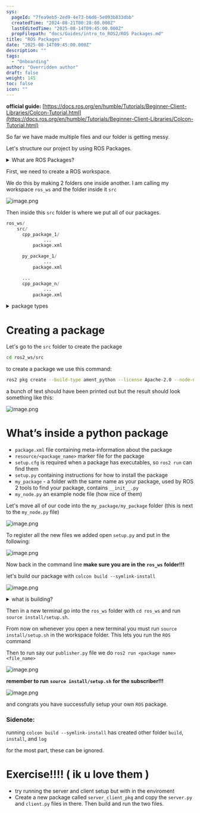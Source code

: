 ```yaml
---
sys:
  pageId: "7fea9eb5-2ed9-4e73-b6d6-5e093b833dbb"
  createdTime: "2024-08-21T00:28:00.000Z"
  lastEditedTime: "2025-08-14T09:45:00.000Z"
  propFilepath: "docs/Guides/intro_to_ROS2/ROS Packages.md"
title: "ROS Packages"
date: "2025-08-14T09:45:00.000Z"
description: ""
tags:
  - "Onboarding"
author: "Overridden author"
draft: false
weight: 145
toc: false
icon: ""
---
```


**official guide:** [https://docs.ros.org/en/humble/Tutorials/Beginner-Client-Libraries/Colcon-Tutorial.html](https://docs.ros.org/en/humble/Tutorials/Beginner-Client-Libraries/Colcon-Tutorial.html)

So far we have made multiple files and our folder is getting messy.

Let's structure our project by using ROS Packages.

<details>
      <summary>What are ROS Packages?</summary>
      ROS Packages are, as the name implies, packages of code that are highly sharable between ROS developers.
  </details>

First, we need to create a ROS workspace.

We do this by making 2 folders one inside another. I am calling my workspace `ros_ws` and the folder inside it `src`

![image.png](https://prod-files-secure.s3.us-west-2.amazonaws.com/d518164a-d88e-44d1-a4ee-3adb3bd8bce0/70706947-fd18-4537-a67b-e12946812d31/image.png?X-Amz-Algorithm=AWS4-HMAC-SHA256&X-Amz-Content-Sha256=UNSIGNED-PAYLOAD&X-Amz-Credential=ASIAZI2LB46633XNH3U4%2F20250815%2Fus-west-2%2Fs3%2Faws4_request&X-Amz-Date=20250815T161054Z&X-Amz-Expires=3600&X-Amz-Security-Token=IQoJb3JpZ2luX2VjEBgaCXVzLXdlc3QtMiJHMEUCICCUSIEmb1PdOVYzeLsBGH7gS3cX2Aov4E7Jah5wY4yIAiEA1j%2F6VmqdzmscT%2Bx9MmpSbRNuN9ZMxhxGuPII5rUcHxcq%2FwMIYRAAGgw2Mzc0MjMxODM4MDUiDHC5g0Ra3TE0E9avIyrcA3meLNaHhsqHznT8m6pw0pSwcY8WQvre7krkEC92pw61zyfRfXnMCK71C7PslQXbX%2BE2XqpnC1%2FtEpXOde5fBY4rQFpeJcUYxafhrP1dBXstE92gO%2FIkT11wXfob4zF1nvh7Jqd5WApUQm7ETaozEwplY0zF2wpNZMQxnh5fGVaI43w6DoC77zKfGpG%2Byn0%2Fzslk%2F%2BsPFPFE6BC6jDZRFHblGkmZ1cSlMgTsC7Oip4QnrJHDCQ1OQGY1waV8ri%2FVwTSRJCrWuWiKg%2F8Pv5wJAELSgzTTpK1uWqh3g1zjdn8ioRoug5XFx5I7%2FDHMGlEqt%2BtIRGiTRLLlZUtXAbbbB0%2FMKX7k%2BLuJxoRZySrGRqxeYdLHcHIqhOb8HwQoweTRIq%2BFRNLLwp05TQwrbOjSMgW6BZsRI%2BEKNYohthbOu%2BeUOzBiNUATDOM5AEMJyYKkonXCCQnsqTfP3FLyCWjd%2BFCgIFOwjXws9n%2BwHVSBP%2Fc6BsaU6RyDhZAph%2FapmUk%2BLlPMuXOzYLpv%2BHSmLJWL3dHYAvOqn8ZmP6StoQLb0LqGFWygggt9BS7Rsth6zn%2FztmfS9tbN%2B2jgOTl1Edl58I7WHzjpwnCRbbKURnRBXMuresBuzG6i0fqj2CvGMK21%2FcQGOqUBgIiy6Sov2yXbCI%2F6eq2PrjlL5PiIExHH0kZLm%2B5D6MGTlHDCuWdyrEG9y1yUJMQ6vvikCwH8r6%2BrQ6mdFbANmPXNPrZK%2FeRKg4TjgGTzOs9eU8yJgHjumgxpkkO%2FexpmlSZzIM728GZ5IFRJp08i1UtnoR3ysYnmirfvvvXkToYdRJPCpA0Hv795mudaaT0bjQ%2BCOSnIAR7MGoBS%2BDpgkLS410HE&X-Amz-Signature=81089b4192aa3a64ee37ae9d5d0be1ec1de8ab249c7a2f2a7ec69674c5052f92&X-Amz-SignedHeaders=host&x-amz-checksum-mode=ENABLED&x-id=GetObject)

Then inside this `src` folder is where we put all of our packages.

```python
ros_ws/
    src/
      cpp_package_1/
		      ...
          package.xml

      py_package_1/
		      ...
          package.xml

      ...
      cpp_package_n/
		      ...
          package.xml

```

<details>
      <summary>package types</summary>
      packages can be either `C++` or python.
  </details>

# Creating a package

Let's go to the `src` folder to create the package

```bash
cd ros2_ws/src
```

to create a package we use this command:

```bash
ros2 pkg create --build-type ament_python --license Apache-2.0 --node-name my_node my_package
```

a bunch of text should have been printed out but the result should look something like this:

![image.png](https://prod-files-secure.s3.us-west-2.amazonaws.com/d518164a-d88e-44d1-a4ee-3adb3bd8bce0/e6cf1e3f-8512-4a3e-b131-079f800bf3e8/image.png?X-Amz-Algorithm=AWS4-HMAC-SHA256&X-Amz-Content-Sha256=UNSIGNED-PAYLOAD&X-Amz-Credential=ASIAZI2LB46633XNH3U4%2F20250815%2Fus-west-2%2Fs3%2Faws4_request&X-Amz-Date=20250815T161054Z&X-Amz-Expires=3600&X-Amz-Security-Token=IQoJb3JpZ2luX2VjEBgaCXVzLXdlc3QtMiJHMEUCICCUSIEmb1PdOVYzeLsBGH7gS3cX2Aov4E7Jah5wY4yIAiEA1j%2F6VmqdzmscT%2Bx9MmpSbRNuN9ZMxhxGuPII5rUcHxcq%2FwMIYRAAGgw2Mzc0MjMxODM4MDUiDHC5g0Ra3TE0E9avIyrcA3meLNaHhsqHznT8m6pw0pSwcY8WQvre7krkEC92pw61zyfRfXnMCK71C7PslQXbX%2BE2XqpnC1%2FtEpXOde5fBY4rQFpeJcUYxafhrP1dBXstE92gO%2FIkT11wXfob4zF1nvh7Jqd5WApUQm7ETaozEwplY0zF2wpNZMQxnh5fGVaI43w6DoC77zKfGpG%2Byn0%2Fzslk%2F%2BsPFPFE6BC6jDZRFHblGkmZ1cSlMgTsC7Oip4QnrJHDCQ1OQGY1waV8ri%2FVwTSRJCrWuWiKg%2F8Pv5wJAELSgzTTpK1uWqh3g1zjdn8ioRoug5XFx5I7%2FDHMGlEqt%2BtIRGiTRLLlZUtXAbbbB0%2FMKX7k%2BLuJxoRZySrGRqxeYdLHcHIqhOb8HwQoweTRIq%2BFRNLLwp05TQwrbOjSMgW6BZsRI%2BEKNYohthbOu%2BeUOzBiNUATDOM5AEMJyYKkonXCCQnsqTfP3FLyCWjd%2BFCgIFOwjXws9n%2BwHVSBP%2Fc6BsaU6RyDhZAph%2FapmUk%2BLlPMuXOzYLpv%2BHSmLJWL3dHYAvOqn8ZmP6StoQLb0LqGFWygggt9BS7Rsth6zn%2FztmfS9tbN%2B2jgOTl1Edl58I7WHzjpwnCRbbKURnRBXMuresBuzG6i0fqj2CvGMK21%2FcQGOqUBgIiy6Sov2yXbCI%2F6eq2PrjlL5PiIExHH0kZLm%2B5D6MGTlHDCuWdyrEG9y1yUJMQ6vvikCwH8r6%2BrQ6mdFbANmPXNPrZK%2FeRKg4TjgGTzOs9eU8yJgHjumgxpkkO%2FexpmlSZzIM728GZ5IFRJp08i1UtnoR3ysYnmirfvvvXkToYdRJPCpA0Hv795mudaaT0bjQ%2BCOSnIAR7MGoBS%2BDpgkLS410HE&X-Amz-Signature=150460467d98ab8a829e480494bde74344bfbbdf8284eec5a89a446b1889eaac&X-Amz-SignedHeaders=host&x-amz-checksum-mode=ENABLED&x-id=GetObject)

# What’s inside a python package

- `package.xml` file containing meta-information about the package
- `resource/<package_name>` marker file for the package
- `setup.cfg` is required when a package has executables, so `ros2 run` can find them
- `setup.py` containing instructions for how to install the package
- `my_package` - a folder with the same name as your package, used by ROS 2 tools to find your package, contains `__init__.py`
- `my_node.py` an example node file (how nice of them)

Let's move all of our code into the `my_package/my_package` folder (this is next to the `my_node.py` file)

![image.png](https://prod-files-secure.s3.us-west-2.amazonaws.com/d518164a-d88e-44d1-a4ee-3adb3bd8bce0/9ce58f11-0da9-4d3e-b86d-506a9685d378/image.png?X-Amz-Algorithm=AWS4-HMAC-SHA256&X-Amz-Content-Sha256=UNSIGNED-PAYLOAD&X-Amz-Credential=ASIAZI2LB46633XNH3U4%2F20250815%2Fus-west-2%2Fs3%2Faws4_request&X-Amz-Date=20250815T161054Z&X-Amz-Expires=3600&X-Amz-Security-Token=IQoJb3JpZ2luX2VjEBgaCXVzLXdlc3QtMiJHMEUCICCUSIEmb1PdOVYzeLsBGH7gS3cX2Aov4E7Jah5wY4yIAiEA1j%2F6VmqdzmscT%2Bx9MmpSbRNuN9ZMxhxGuPII5rUcHxcq%2FwMIYRAAGgw2Mzc0MjMxODM4MDUiDHC5g0Ra3TE0E9avIyrcA3meLNaHhsqHznT8m6pw0pSwcY8WQvre7krkEC92pw61zyfRfXnMCK71C7PslQXbX%2BE2XqpnC1%2FtEpXOde5fBY4rQFpeJcUYxafhrP1dBXstE92gO%2FIkT11wXfob4zF1nvh7Jqd5WApUQm7ETaozEwplY0zF2wpNZMQxnh5fGVaI43w6DoC77zKfGpG%2Byn0%2Fzslk%2F%2BsPFPFE6BC6jDZRFHblGkmZ1cSlMgTsC7Oip4QnrJHDCQ1OQGY1waV8ri%2FVwTSRJCrWuWiKg%2F8Pv5wJAELSgzTTpK1uWqh3g1zjdn8ioRoug5XFx5I7%2FDHMGlEqt%2BtIRGiTRLLlZUtXAbbbB0%2FMKX7k%2BLuJxoRZySrGRqxeYdLHcHIqhOb8HwQoweTRIq%2BFRNLLwp05TQwrbOjSMgW6BZsRI%2BEKNYohthbOu%2BeUOzBiNUATDOM5AEMJyYKkonXCCQnsqTfP3FLyCWjd%2BFCgIFOwjXws9n%2BwHVSBP%2Fc6BsaU6RyDhZAph%2FapmUk%2BLlPMuXOzYLpv%2BHSmLJWL3dHYAvOqn8ZmP6StoQLb0LqGFWygggt9BS7Rsth6zn%2FztmfS9tbN%2B2jgOTl1Edl58I7WHzjpwnCRbbKURnRBXMuresBuzG6i0fqj2CvGMK21%2FcQGOqUBgIiy6Sov2yXbCI%2F6eq2PrjlL5PiIExHH0kZLm%2B5D6MGTlHDCuWdyrEG9y1yUJMQ6vvikCwH8r6%2BrQ6mdFbANmPXNPrZK%2FeRKg4TjgGTzOs9eU8yJgHjumgxpkkO%2FexpmlSZzIM728GZ5IFRJp08i1UtnoR3ysYnmirfvvvXkToYdRJPCpA0Hv795mudaaT0bjQ%2BCOSnIAR7MGoBS%2BDpgkLS410HE&X-Amz-Signature=011c1b0a15d4cd61099b76efc5c87335d209ab39deafc3ebab833a943bac94b1&X-Amz-SignedHeaders=host&x-amz-checksum-mode=ENABLED&x-id=GetObject)

To register all the new files we added open `setup.py` and put in the following:

![image.png](https://prod-files-secure.s3.us-west-2.amazonaws.com/d518164a-d88e-44d1-a4ee-3adb3bd8bce0/1cd7c262-4cae-4496-9d75-c178537d24a2/image.png?X-Amz-Algorithm=AWS4-HMAC-SHA256&X-Amz-Content-Sha256=UNSIGNED-PAYLOAD&X-Amz-Credential=ASIAZI2LB46633XNH3U4%2F20250815%2Fus-west-2%2Fs3%2Faws4_request&X-Amz-Date=20250815T161054Z&X-Amz-Expires=3600&X-Amz-Security-Token=IQoJb3JpZ2luX2VjEBgaCXVzLXdlc3QtMiJHMEUCICCUSIEmb1PdOVYzeLsBGH7gS3cX2Aov4E7Jah5wY4yIAiEA1j%2F6VmqdzmscT%2Bx9MmpSbRNuN9ZMxhxGuPII5rUcHxcq%2FwMIYRAAGgw2Mzc0MjMxODM4MDUiDHC5g0Ra3TE0E9avIyrcA3meLNaHhsqHznT8m6pw0pSwcY8WQvre7krkEC92pw61zyfRfXnMCK71C7PslQXbX%2BE2XqpnC1%2FtEpXOde5fBY4rQFpeJcUYxafhrP1dBXstE92gO%2FIkT11wXfob4zF1nvh7Jqd5WApUQm7ETaozEwplY0zF2wpNZMQxnh5fGVaI43w6DoC77zKfGpG%2Byn0%2Fzslk%2F%2BsPFPFE6BC6jDZRFHblGkmZ1cSlMgTsC7Oip4QnrJHDCQ1OQGY1waV8ri%2FVwTSRJCrWuWiKg%2F8Pv5wJAELSgzTTpK1uWqh3g1zjdn8ioRoug5XFx5I7%2FDHMGlEqt%2BtIRGiTRLLlZUtXAbbbB0%2FMKX7k%2BLuJxoRZySrGRqxeYdLHcHIqhOb8HwQoweTRIq%2BFRNLLwp05TQwrbOjSMgW6BZsRI%2BEKNYohthbOu%2BeUOzBiNUATDOM5AEMJyYKkonXCCQnsqTfP3FLyCWjd%2BFCgIFOwjXws9n%2BwHVSBP%2Fc6BsaU6RyDhZAph%2FapmUk%2BLlPMuXOzYLpv%2BHSmLJWL3dHYAvOqn8ZmP6StoQLb0LqGFWygggt9BS7Rsth6zn%2FztmfS9tbN%2B2jgOTl1Edl58I7WHzjpwnCRbbKURnRBXMuresBuzG6i0fqj2CvGMK21%2FcQGOqUBgIiy6Sov2yXbCI%2F6eq2PrjlL5PiIExHH0kZLm%2B5D6MGTlHDCuWdyrEG9y1yUJMQ6vvikCwH8r6%2BrQ6mdFbANmPXNPrZK%2FeRKg4TjgGTzOs9eU8yJgHjumgxpkkO%2FexpmlSZzIM728GZ5IFRJp08i1UtnoR3ysYnmirfvvvXkToYdRJPCpA0Hv795mudaaT0bjQ%2BCOSnIAR7MGoBS%2BDpgkLS410HE&X-Amz-Signature=ed7c3c6abec3c0d61ac4acdcb8d7e655add14261f72cf465a032c17095596841&X-Amz-SignedHeaders=host&x-amz-checksum-mode=ENABLED&x-id=GetObject)

Now back in the command line **make sure you are in the** **`ros_ws`** **folder!!!**

let's build our package with `colcon build --symlink-install`

![image.png](https://prod-files-secure.s3.us-west-2.amazonaws.com/d518164a-d88e-44d1-a4ee-3adb3bd8bce0/2f2a0d27-b173-48fd-b189-5f5c0ce65619/image.png?X-Amz-Algorithm=AWS4-HMAC-SHA256&X-Amz-Content-Sha256=UNSIGNED-PAYLOAD&X-Amz-Credential=ASIAZI2LB46633XNH3U4%2F20250815%2Fus-west-2%2Fs3%2Faws4_request&X-Amz-Date=20250815T161055Z&X-Amz-Expires=3600&X-Amz-Security-Token=IQoJb3JpZ2luX2VjEBgaCXVzLXdlc3QtMiJHMEUCICCUSIEmb1PdOVYzeLsBGH7gS3cX2Aov4E7Jah5wY4yIAiEA1j%2F6VmqdzmscT%2Bx9MmpSbRNuN9ZMxhxGuPII5rUcHxcq%2FwMIYRAAGgw2Mzc0MjMxODM4MDUiDHC5g0Ra3TE0E9avIyrcA3meLNaHhsqHznT8m6pw0pSwcY8WQvre7krkEC92pw61zyfRfXnMCK71C7PslQXbX%2BE2XqpnC1%2FtEpXOde5fBY4rQFpeJcUYxafhrP1dBXstE92gO%2FIkT11wXfob4zF1nvh7Jqd5WApUQm7ETaozEwplY0zF2wpNZMQxnh5fGVaI43w6DoC77zKfGpG%2Byn0%2Fzslk%2F%2BsPFPFE6BC6jDZRFHblGkmZ1cSlMgTsC7Oip4QnrJHDCQ1OQGY1waV8ri%2FVwTSRJCrWuWiKg%2F8Pv5wJAELSgzTTpK1uWqh3g1zjdn8ioRoug5XFx5I7%2FDHMGlEqt%2BtIRGiTRLLlZUtXAbbbB0%2FMKX7k%2BLuJxoRZySrGRqxeYdLHcHIqhOb8HwQoweTRIq%2BFRNLLwp05TQwrbOjSMgW6BZsRI%2BEKNYohthbOu%2BeUOzBiNUATDOM5AEMJyYKkonXCCQnsqTfP3FLyCWjd%2BFCgIFOwjXws9n%2BwHVSBP%2Fc6BsaU6RyDhZAph%2FapmUk%2BLlPMuXOzYLpv%2BHSmLJWL3dHYAvOqn8ZmP6StoQLb0LqGFWygggt9BS7Rsth6zn%2FztmfS9tbN%2B2jgOTl1Edl58I7WHzjpwnCRbbKURnRBXMuresBuzG6i0fqj2CvGMK21%2FcQGOqUBgIiy6Sov2yXbCI%2F6eq2PrjlL5PiIExHH0kZLm%2B5D6MGTlHDCuWdyrEG9y1yUJMQ6vvikCwH8r6%2BrQ6mdFbANmPXNPrZK%2FeRKg4TjgGTzOs9eU8yJgHjumgxpkkO%2FexpmlSZzIM728GZ5IFRJp08i1UtnoR3ysYnmirfvvvXkToYdRJPCpA0Hv795mudaaT0bjQ%2BCOSnIAR7MGoBS%2BDpgkLS410HE&X-Amz-Signature=825d2187c6478b2b65b7fa9f23d550cd4499921397a78317196f95f7bbdf8176&X-Amz-SignedHeaders=host&x-amz-checksum-mode=ENABLED&x-id=GetObject)

<details>

<summary>what is building?</summary>

if you are a CS major at Rose-Hulman you will learn the answer to this in CSSE132

but TLDR; is it combines all the code files into one program that can be run easily 

</details>

Then in a new terminal go into the `ros_ws` folder with `cd ros_ws` and run `source install/setup.sh`. 

From now on whenever you open a new terminal you must run `source install/setup.sh` in the workspace folder. This lets you run the `ROS` command

Then to run say our `publisher.py` file we do `ros2 run <package name> <file_name>`

![image.png](https://prod-files-secure.s3.us-west-2.amazonaws.com/d518164a-d88e-44d1-a4ee-3adb3bd8bce0/4f4b1219-3a44-4632-aa0a-ce3471699f59/image.png?X-Amz-Algorithm=AWS4-HMAC-SHA256&X-Amz-Content-Sha256=UNSIGNED-PAYLOAD&X-Amz-Credential=ASIAZI2LB46633XNH3U4%2F20250815%2Fus-west-2%2Fs3%2Faws4_request&X-Amz-Date=20250815T161054Z&X-Amz-Expires=3600&X-Amz-Security-Token=IQoJb3JpZ2luX2VjEBgaCXVzLXdlc3QtMiJHMEUCICCUSIEmb1PdOVYzeLsBGH7gS3cX2Aov4E7Jah5wY4yIAiEA1j%2F6VmqdzmscT%2Bx9MmpSbRNuN9ZMxhxGuPII5rUcHxcq%2FwMIYRAAGgw2Mzc0MjMxODM4MDUiDHC5g0Ra3TE0E9avIyrcA3meLNaHhsqHznT8m6pw0pSwcY8WQvre7krkEC92pw61zyfRfXnMCK71C7PslQXbX%2BE2XqpnC1%2FtEpXOde5fBY4rQFpeJcUYxafhrP1dBXstE92gO%2FIkT11wXfob4zF1nvh7Jqd5WApUQm7ETaozEwplY0zF2wpNZMQxnh5fGVaI43w6DoC77zKfGpG%2Byn0%2Fzslk%2F%2BsPFPFE6BC6jDZRFHblGkmZ1cSlMgTsC7Oip4QnrJHDCQ1OQGY1waV8ri%2FVwTSRJCrWuWiKg%2F8Pv5wJAELSgzTTpK1uWqh3g1zjdn8ioRoug5XFx5I7%2FDHMGlEqt%2BtIRGiTRLLlZUtXAbbbB0%2FMKX7k%2BLuJxoRZySrGRqxeYdLHcHIqhOb8HwQoweTRIq%2BFRNLLwp05TQwrbOjSMgW6BZsRI%2BEKNYohthbOu%2BeUOzBiNUATDOM5AEMJyYKkonXCCQnsqTfP3FLyCWjd%2BFCgIFOwjXws9n%2BwHVSBP%2Fc6BsaU6RyDhZAph%2FapmUk%2BLlPMuXOzYLpv%2BHSmLJWL3dHYAvOqn8ZmP6StoQLb0LqGFWygggt9BS7Rsth6zn%2FztmfS9tbN%2B2jgOTl1Edl58I7WHzjpwnCRbbKURnRBXMuresBuzG6i0fqj2CvGMK21%2FcQGOqUBgIiy6Sov2yXbCI%2F6eq2PrjlL5PiIExHH0kZLm%2B5D6MGTlHDCuWdyrEG9y1yUJMQ6vvikCwH8r6%2BrQ6mdFbANmPXNPrZK%2FeRKg4TjgGTzOs9eU8yJgHjumgxpkkO%2FexpmlSZzIM728GZ5IFRJp08i1UtnoR3ysYnmirfvvvXkToYdRJPCpA0Hv795mudaaT0bjQ%2BCOSnIAR7MGoBS%2BDpgkLS410HE&X-Amz-Signature=c23993051abacc45b847c807d55a58db811729e620411d3b16ff43524d3d1b6d&X-Amz-SignedHeaders=host&x-amz-checksum-mode=ENABLED&x-id=GetObject)

**remember to run** **`source install/setup.sh`** **for the subscriber!!!**

![image.png](https://prod-files-secure.s3.us-west-2.amazonaws.com/d518164a-d88e-44d1-a4ee-3adb3bd8bce0/02121119-dad4-49ec-8356-c956108b4243/image.png?X-Amz-Algorithm=AWS4-HMAC-SHA256&X-Amz-Content-Sha256=UNSIGNED-PAYLOAD&X-Amz-Credential=ASIAZI2LB46633XNH3U4%2F20250815%2Fus-west-2%2Fs3%2Faws4_request&X-Amz-Date=20250815T161054Z&X-Amz-Expires=3600&X-Amz-Security-Token=IQoJb3JpZ2luX2VjEBgaCXVzLXdlc3QtMiJHMEUCICCUSIEmb1PdOVYzeLsBGH7gS3cX2Aov4E7Jah5wY4yIAiEA1j%2F6VmqdzmscT%2Bx9MmpSbRNuN9ZMxhxGuPII5rUcHxcq%2FwMIYRAAGgw2Mzc0MjMxODM4MDUiDHC5g0Ra3TE0E9avIyrcA3meLNaHhsqHznT8m6pw0pSwcY8WQvre7krkEC92pw61zyfRfXnMCK71C7PslQXbX%2BE2XqpnC1%2FtEpXOde5fBY4rQFpeJcUYxafhrP1dBXstE92gO%2FIkT11wXfob4zF1nvh7Jqd5WApUQm7ETaozEwplY0zF2wpNZMQxnh5fGVaI43w6DoC77zKfGpG%2Byn0%2Fzslk%2F%2BsPFPFE6BC6jDZRFHblGkmZ1cSlMgTsC7Oip4QnrJHDCQ1OQGY1waV8ri%2FVwTSRJCrWuWiKg%2F8Pv5wJAELSgzTTpK1uWqh3g1zjdn8ioRoug5XFx5I7%2FDHMGlEqt%2BtIRGiTRLLlZUtXAbbbB0%2FMKX7k%2BLuJxoRZySrGRqxeYdLHcHIqhOb8HwQoweTRIq%2BFRNLLwp05TQwrbOjSMgW6BZsRI%2BEKNYohthbOu%2BeUOzBiNUATDOM5AEMJyYKkonXCCQnsqTfP3FLyCWjd%2BFCgIFOwjXws9n%2BwHVSBP%2Fc6BsaU6RyDhZAph%2FapmUk%2BLlPMuXOzYLpv%2BHSmLJWL3dHYAvOqn8ZmP6StoQLb0LqGFWygggt9BS7Rsth6zn%2FztmfS9tbN%2B2jgOTl1Edl58I7WHzjpwnCRbbKURnRBXMuresBuzG6i0fqj2CvGMK21%2FcQGOqUBgIiy6Sov2yXbCI%2F6eq2PrjlL5PiIExHH0kZLm%2B5D6MGTlHDCuWdyrEG9y1yUJMQ6vvikCwH8r6%2BrQ6mdFbANmPXNPrZK%2FeRKg4TjgGTzOs9eU8yJgHjumgxpkkO%2FexpmlSZzIM728GZ5IFRJp08i1UtnoR3ysYnmirfvvvXkToYdRJPCpA0Hv795mudaaT0bjQ%2BCOSnIAR7MGoBS%2BDpgkLS410HE&X-Amz-Signature=e3c8bf45c929aac31cfb602f8feca4b8d96d781ff7b464eda339596015658a5a&X-Amz-SignedHeaders=host&x-amz-checksum-mode=ENABLED&x-id=GetObject)

and congrats you have successfully setup your own `ROS` package.

### Sidenote:

running `colcon build --symlink-install` has created other folder `build`, `install`, and `log`

for the most part, these can be ignored.

# Exercise!!!! ( ik u love them )

- try running the server and client setup but with in the enviroment
- Create a new package called `server_client_pkg` and copy the `server.py` and `client.py` files in there. Then build and run the two files.
